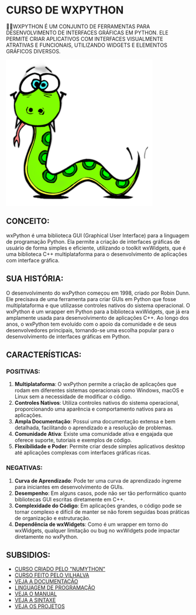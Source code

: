 # CURSO DE WXPYTHON
👨‍⚖️WXPYTHON É UM CONJUNTO DE FERRAMENTAS PARA DESENVOLVIMENTO DE INTERFACES GRÁFICAS EM PYTHON. ELE PERMITE CRIAR APLICATIVOS COM INTERFACES VISUALMENTE ATRATIVAS E FUNCIONAIS, UTILIZANDO WIDGETS E ELEMENTOS GRÁFICOS DIVERSOS. 

<img src="FOTO.png" align="center" width="400"> <br>

## CONCEITO:
wxPython é uma biblioteca GUI (Graphical User Interface) para a linguagem de programação Python. Ela permite a criação de interfaces gráficas de usuário de forma simples e eficiente, utilizando o toolkit wxWidgets, que é uma biblioteca C++ multiplataforma para o desenvolvimento de aplicações com interface gráfica.

## SUA HISTÓRIA:
O desenvolvimento do wxPython começou em 1998, criado por Robin Dunn. Ele precisava de uma ferramenta para criar GUIs em Python que fosse multiplataforma e que utilizasse controles nativos do sistema operacional. O wxPython é um wrapper em Python para a biblioteca wxWidgets, que já era amplamente usada para desenvolvimento de aplicações C++. Ao longo dos anos, o wxPython tem evoluído com o apoio da comunidade e de seus desenvolvedores principais, tornando-se uma escolha popular para o desenvolvimento de interfaces gráficas em Python.

## CARACTERÍSTICAS:
### POSITIVAS:
1. **Multiplataforma**: O wxPython permite a criação de aplicações que rodam em diferentes sistemas operacionais como Windows, macOS e Linux sem a necessidade de modificar o código.
2. **Controles Nativos**: Utiliza controles nativos do sistema operacional, proporcionando uma aparência e comportamento nativos para as aplicações.
3. **Ampla Documentação**: Possui uma documentação extensa e bem detalhada, facilitando o aprendizado e a resolução de problemas.
4. **Comunidade Ativa**: Existe uma comunidade ativa e engajada que oferece suporte, tutoriais e exemplos de código.
5. **Flexibilidade e Poder**: Permite criar desde simples aplicativos desktop até aplicações complexas com interfaces gráficas ricas.

### NEGATIVAS:
1. **Curva de Aprendizado**: Pode ter uma curva de aprendizado íngreme para iniciantes em desenvolvimento de GUIs.
2. **Desempenho**: Em alguns casos, pode não ser tão performático quanto bibliotecas GUI escritas diretamente em C++.
3. **Complexidade do Código**: Em aplicações grandes, o código pode se tornar complexo e difícil de manter se não forem seguidas boas práticas de organização e estruturação.
4. **Dependência de wxWidgets**: Como é um wrapper em torno do wxWidgets, qualquer limitação ou bug no wxWidgets pode impactar diretamente no wxPython.

## SUBSIDIOS:
- [CURSO CRIADO PELO "NUMYTHON"](https://youtube.com/playlist?list=PLjApqg2Zsw32zpQRLImqvVHXXbt0VnNTy&si=QBJuWqbl8z3mdsKb)
- [CURSO FEITO PELO VILHALVA](https://github.com/VILHALVA)
- [VEJA A DOCUMENTAÇÃO](https://wxpython.org/index.html)
- [LINGUAGEM DE PROGRAMAÇÃO](https://github.com/VILHALVA/CURSO-DE-PYTHON)
- [VEJA O MANUAL](./MANUAL.md)
- [VEJA A SINTAXE](./SINTAXE.md)
- [VEJA OS PROJETOS](https://github.com/VILHALVA?tab=repositories&q=topic:WXPYTHON)


